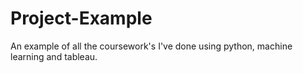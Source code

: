 # Project-Example
An example of all the coursework's I've done using python, machine learning and tableau.
